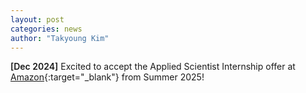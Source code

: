 ```yaml
---
layout: post
categories: news
author: "Takyoung Kim"
---
```


<strong style="font-weight:600">[Dec 2024]</strong> Excited to accept the Applied Scientist Internship offer at [Amazon](https://www.amazon.science/){:target="_blank"} from Summer 2025! 
